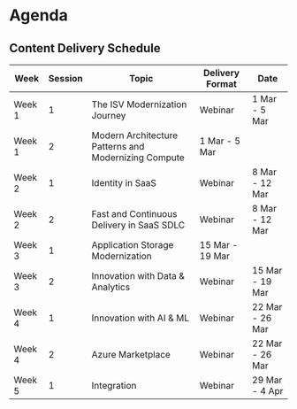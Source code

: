 
# Agenda

## Content Delivery Schedule

Week | Session | Topic | Delivery Format | Date 
---- | ------- | ----- | --------------- | -------- 
Week 1 | 1 | The ISV Modernization Journey | Webinar | 1 Mar - 5 Mar
Week 1 | 2 | Modern Architecture Patterns and Modernizing Compute | 1 Mar - 5 Mar
Week 2 | 1 | Identity in SaaS | Webinar | 8 Mar - 12 Mar
Week 2 | 2 | Fast and Continuous Delivery in SaaS SDLC | Webinar | 8 Mar - 12 Mar 
Week 3 | 1 | Application Storage Modernization | 15 Mar - 19 Mar
Week 3 | 2 | Innovation with Data & Analytics | Webinar | 15 Mar - 19 Mar
Week 4 | 1 | Innovation with AI & ML | Webinar | 22 Mar - 26 Mar
Week 4 | 2 | Azure Marketplace | Webinar | 22 Mar - 26 Mar 
Week 5 | 1 | Integration | Webinar |29 Mar - 4 Apr
